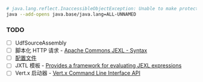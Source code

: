 ```sh
# java.lang.reflect.InaccessibleObjectException: Unable to make protected final java.lang.Class java.lang.ClassLoader.defineClass 报错的情况处理
java --add-opens java.base/java.lang=ALL-UNNAMED
```

### TODO

- [ ] UdfSourceAssembly
- [ ] 脚本化 HTTP 请求 - [Apache Commons JEXL - Syntax](https://commons.apache.org/proper/commons-jexl/reference/syntax.html)
- [ ] [配置文件](https://github.com/lightbend/config/blob/main/HOCON.md)
- [ ] JXTL 模板 - [Provides a framework for evaluating JEXL expressions](https://commons.apache.org/proper/commons-jexl/apidocs/org/apache/commons/jexl3/package-summary.html#usage)
- [ ] Vert.x 启动器 - [Vert.x Command Line Interface API](https://vertx.io/docs/vertx-core/java/#_vert_x_command_line_interface_api)
